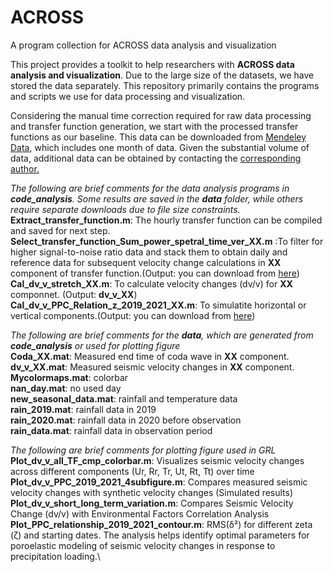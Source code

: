 # ACROSS
A program collection for ACROSS data analysis and visualization

This project provides a toolkit to help researchers with **ACROSS data analysis and visualization**. Due to the large size of the datasets, we have stored the data separately. This repository primarily contains the programs and scripts we use for data processing and visualization.

Considering the manual time correction required for raw data processing and transfer function generation, we start with the processed transfer functions as our baseline. This data can be downloaded from [Mendeley Data](https://data.mendeley.com/preview/p7nw36tbbf?a=67361f27-f595-4482-a322-f00a0f994cab), which includes one month of data. Given the substantial volume of data, additional data can be obtained by contacting the <ins>corresponding author<ins>.

_The following are brief comments for the data analysis programs in **code_analysis**. Some results are saved in the **data** folder, while others require separate downloads due to file size constraints._\
**Extract_transfer_function.m**: The hourly transfer function can be compiled and saved for next step.\
**Select_transfer_function_Sum_power_spetral_time_ver_XX.m** :To filter for higher signal-to-noise ratio data and stack them to obtain daily and reference data for subsequent velocity change calculations in **XX** component of transfer function.(Output: you can download from [here](https://data.mendeley.com/preview/p7nw36tbbf?a=67361f27-f595-4482-a322-f00a0f994cab))
**Cal_dv_v_stretch_XX.m**: To calculate velocity changes (dv/v) for **XX** componnet. (Output: **dv_v_XX**)\
**Cal_dv_v_PPC_Relation_z_2019_2021_XX.m**: To simulatite horizontal or vertical components.(Output: you can download from [here](https://data.mendeley.com/preview/p7nw36tbbf?a=67361f27-f595-4482-a322-f00a0f994cab))

_The following are brief comments for the **data**, which are generated from **code_analysis** or used for plotting figure_\
**Coda_XX.mat**: Measured end time of coda wave in **XX** component.\
**dv_v_XX.mat**: Measured seismic velocity changes in **XX** component.\
**Mycolormaps.mat**: colorbar\
**nan_day.mat**: no used day\
**new_seasonal_data.mat**: rainfall and temperature data\
**rain_2019.mat**: rainfall data in 2019\
**rain_2020.mat**: rainfall data in 2020 before observation \
**rain_data.mat**: rainfall data in observation period 

_The following are brief comments for plotting figure used in GRL_\
**Plot_dv_v_all_TF_cmp_colorbar.m**: Visualizes seismic velocity changes across different components (Ur, Rr, Tr, Ut, Rt, Tt) over time\
**Plot_dv_v_PPC_2019_2021_4subfigure.m**: Compares measured seismic velocity changes with synthetic velocity changes (Simulated results)\
**Plot_dv_v_short_long_term_variation.m**: Compares Seismic Velocity Change (dv/v) with Environmental Factors Correlation Analysis\
**Plot_PPC_relationship_2019_2021_contour.m**: RMS(δ²) for different zeta (ζ) and starting dates. The analysis helps identify optimal parameters for poroelastic modeling of seismic velocity changes in response to precipitation loading.\
